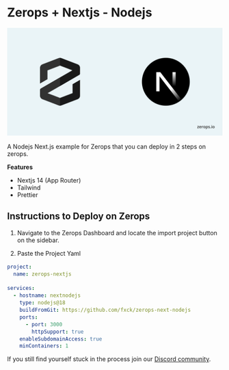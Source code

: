 # Zerops + Nextjs - Nodejs

![Header Image](public/ZeropsNextjs.png)

A Nodejs Next.js example for Zerops that you can deploy in 2 steps on zerops.

**Features**

- Nextjs 14 (App Router)
- Tailwind
- Prettier

## Instructions to Deploy on Zerops

1. Navigate to the Zerops Dashboard and locate the import project button on the sidebar.

2. Paste the Project Yaml

```yaml
project:
  name: zerops-nextjs

services:
  - hostname: nextnodejs
    type: nodejs@18
    buildFromGit: https://github.com/fxck/zerops-next-nodejs
    ports:
      - port: 3000
        httpSupport: true
    enableSubdomainAccess: true
    minContainers: 1
```

If you still find yourself stuck in the process join our [Discord community](https://discord.gg/5ptAqtpyvh).
